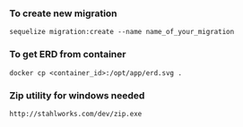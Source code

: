 ### To create new migration

`sequelize migration:create --name name_of_your_migration`

### To get ERD from container

`docker cp <container_id>:/opt/app/erd.svg .`

### Zip utility for windows needed

`http://stahlworks.com/dev/zip.exe`